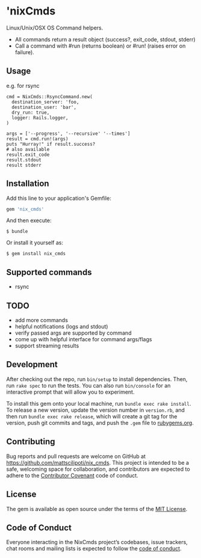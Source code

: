 # 'nixCmds

Linux/Unix/OSX OS Command helpers.
- All commands return a result object (success?, exit_code, stdout, stderr)
- Call a command with #run (returns boolean) or #run! (raises error on failure).

## Usage

e.g. for rsync
```
cmd = NixCmds::RsyncCommand.new(
  destination_server: 'foo,
  destination_user: 'bar',
  dry_run: true,
  logger: Rails.logger,
)

args = ['--progress', '--recursive' '--times']
result = cmd.run!(args)
puts "Hurray!" if result.success?
# also available
result.exit_code
result.stdout
result stderr
```

## Installation

Add this line to your application's Gemfile:

```ruby
gem 'nix_cmds'
```

And then execute:

    $ bundle

Or install it yourself as:

    $ gem install nix_cmds

## Supported commands

- rsync

## TODO

- add more commands
- helpful notifications (logs and stdout)
- verify passed args are supported by command
- come up with helpful interface for command args/flags
- support streaming results


## Development

After checking out the repo, run `bin/setup` to install dependencies. Then, run `rake spec` to run the tests. You can also run `bin/console` for an interactive prompt that will allow you to experiment.

To install this gem onto your local machine, run `bundle exec rake install`. To release a new version, update the version number in `version.rb`, and then run `bundle exec rake release`, which will create a git tag for the version, push git commits and tags, and push the `.gem` file to [rubygems.org](https://rubygems.org).

## Contributing

Bug reports and pull requests are welcome on GitHub at https://github.com/mattscilipoti/nix_cmds. This project is intended to be a safe, welcoming space for collaboration, and contributors are expected to adhere to the [Contributor Covenant](http://contributor-covenant.org) code of conduct.

## License

The gem is available as open source under the terms of the [MIT License](https://opensource.org/licenses/MIT).

## Code of Conduct

Everyone interacting in the NixCmds project’s codebases, issue trackers, chat rooms and mailing lists is expected to follow the [code of conduct](https://github.com/mattscilipoti/nix_cmds/blob/master/CODE_OF_CONDUCT.md).
